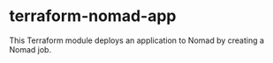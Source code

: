 # terraform-nomad-app

This Terraform module deploys an application to Nomad by
creating a Nomad job.